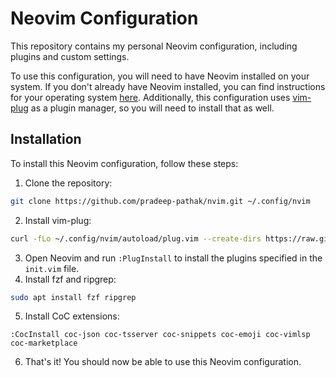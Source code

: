 # Neovim Configuration

This repository contains my personal Neovim configuration, including plugins and custom settings.

To use this configuration, you will need to have Neovim installed on your system. If you don't already have Neovim installed, you can find instructions for your operating system [here](https://neovim.io/). Additionally, this configuration uses [vim-plug](https://github.com/junegunn/vim-plug) as a plugin manager, so you will need to install that as well.

## Installation

To install this Neovim configuration, follow these steps:

1. Clone the repository:
```bash
git clone https://github.com/pradeep-pathak/nvim.git ~/.config/nvim
```
2. Install vim-plug:
```bash
curl -fLo ~/.config/nvim/autoload/plug.vim --create-dirs https://raw.githubusercontent.com/junegunn/vim-plug/master/plug.vim
```
3. Open Neovim and run `:PlugInstall` to install the plugins specified in the `init.vim` file.
4. Install fzf and ripgrep:
```bash
sudo apt install fzf ripgrep
```
5. Install CoC extensions:
```
:CocInstall coc-json coc-tsserver coc-snippets coc-emoji coc-vimlsp coc-marketplace
```
6. That's it! You should now be able to use this Neovim configuration.
